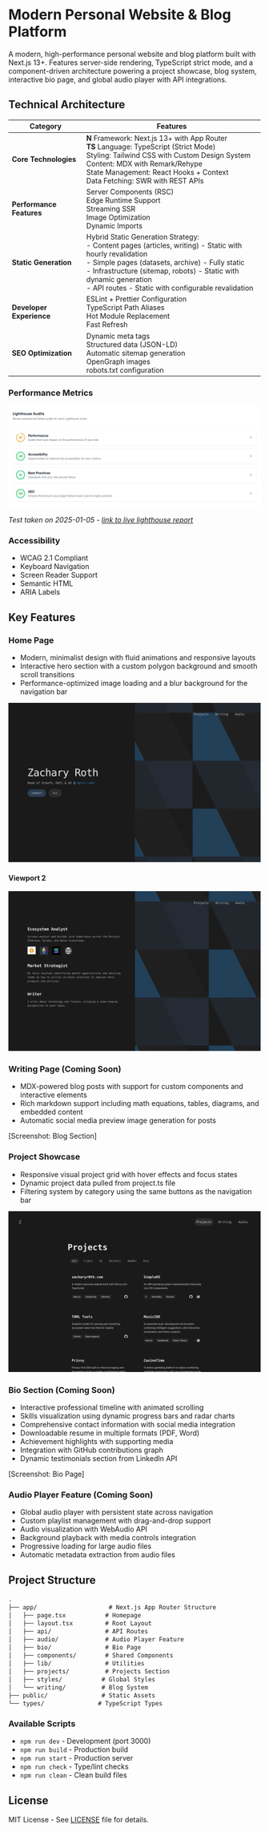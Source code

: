 # Modern Personal Website & Blog Platform

A modern, high-performance personal website and blog platform built with Next.js 13+. Features server-side rendering, TypeScript strict mode, and a component-driven architecture powering a project showcase, blog system, interactive bio page, and global audio player with API integrations.

## Technical Architecture

| Category                 | Features                                                                                                                                                                                                                                                        |
| ------------------------ | --------------------------------------------------------------------------------------------------------------------------------------------------------------------------------------------------------------------------------------------------------------- |
| **Core Technologies**    | **N** Framework: Next.js 13+ with App Router<br>**TS** Language: TypeScript (Strict Mode)<br>Styling: Tailwind CSS with Custom Design System<br>Content: MDX with Remark/Rehype<br>State Management: React Hooks + Context<br>Data Fetching: SWR with REST APIs |
| **Performance Features** | Server Components (RSC)<br>Edge Runtime Support<br>Streaming SSR<br>Image Optimization<br>Dynamic Imports                                                                                                                                                       |
| **Static Generation**    | Hybrid Static Generation Strategy:<br>- Content pages (articles, writing) - Static with hourly revalidation<br>- Simple pages (datasets, archive) - Fully static<br>- Infrastructure (sitemap, robots) - Static with dynamic generation<br>- API routes - Static with configurable revalidation |
| **Developer Experience** | ESLint + Prettier Configuration<br>TypeScript Path Aliases<br>Hot Module Replacement<br>Fast Refresh                                                                                                                                                            |
| **SEO Optimization**     | Dynamic meta tags<br>Structured data (JSON-LD)<br>Automatic sitemap generation<br>OpenGraph images<br>robots.txt configuration                                                                                                                                  |

### Performance Metrics

![Lighthouse Audit Scores](/public/images/readme-lighthouse-scores.webp)

_Test taken on 2025-01-05 - [link to live lighthouse report](https://lighthouse-metrics.com/lighthouse/checks/4d5733a8-bdcd-4c32-a88c-611f97f86f61)_

### Accessibility

- WCAG 2.1 Compliant
- Keyboard Navigation
- Screen Reader Support
- Semantic HTML
- ARIA Labels

## Key Features

### Home Page

- Modern, minimalist design with fluid animations and responsive layouts
- Interactive hero section with a custom polygon background and smooth scroll transitions
- Performance-optimized image loading and a blur background for the navigation bar

![Landing Page](/public/images/readme-landing.webp)

#### Viewport 2

![Website Viewport2](/public/images/readme-viewport2.webp)

### Writing Page (Coming Soon)

- MDX-powered blog posts with support for custom components and interactive elements
- Rich markdown support including math equations, tables, diagrams, and embedded content
- Automatic social media preview image generation for posts

[Screenshot: Blog Section]

### Project Showcase

- Responsive visual project grid with hover effects and focus states
- Dynamic project data pulled from project.ts file
- Filtering system by category using the same buttons as the navigation bar

![Projects Grid](/public/images/readme-projects.png)

### Bio Section (Coming Soon)

- Interactive professional timeline with animated scrolling
- Skills visualization using dynamic progress bars and radar charts
- Comprehensive contact information with social media integration
- Downloadable resume in multiple formats (PDF, Word)
- Achievement highlights with supporting media
- Integration with GitHub contributions graph
- Dynamic testimonials section from LinkedIn API

[Screenshot: Bio Page]

### Audio Player Feature (Coming Soon)

- Global audio player with persistent state across navigation
- Custom playlist management with drag-and-drop support
- Audio visualization with WebAudio API
- Background playback with media controls integration
- Progressive loading for large audio files
- Automatic metadata extraction from audio files

## Project Structure

```
.
├── app/                    # Next.js App Router Structure
│   ├── page.tsx           # Homepage
│   ├── layout.tsx         # Root Layout
│   ├── api/               # API Routes
│   ├── audio/             # Audio Player Feature
│   ├── bio/               # Bio Page
│   ├── components/        # Shared Components
│   ├── lib/               # Utilities
│   ├── projects/          # Projects Section
│   ├── styles/           # Global Styles
│   └── writing/          # Blog System
├── public/               # Static Assets
└── types/               # TypeScript Types
```

### Available Scripts

- `npm run dev` - Development (port 3000)
- `npm run build` - Production build
- `npm run start` - Production server
- `npm run check` - Type/lint checks
- `npm run clean` - Clean build files

## License

MIT License - See [LICENSE](./LICENSE) file for details.
